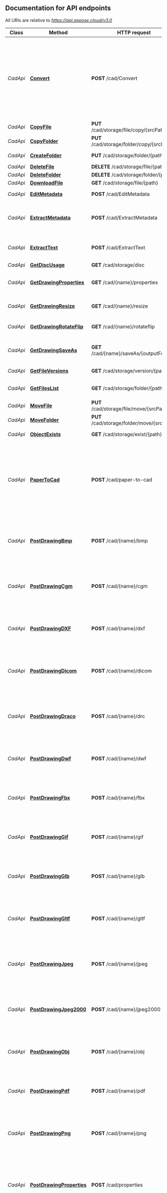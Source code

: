 <a name="documentation-for-api-endpoints"></a>
## Documentation for API endpoints

All URIs are relative to *https://api.aspose.cloud/v3.0*

Class | Method | HTTP request | Description
------------ | ------------- | ------------- | -------------
*CadApi* | [**Convert**](CadApi.md#convert) | **POST** /cad/Convert | Convert CAD drawing to DXF, DWG, DGN, DWF, DWFX, DRC, IFC, STL, STP, STEP, CGM, GLB, GLTF, DWT, IGES, PLT, CF2, OBJ, HPGL, IGS, PCL, FBX, PDF, SVG format.
*CadApi* | [**CopyFile**](CadApi.md#copyfile) | **PUT** /cad/storage/file/copy/{srcPath} | Copy file
*CadApi* | [**CopyFolder**](CadApi.md#copyfolder) | **PUT** /cad/storage/folder/copy/{srcPath} | Copy folder
*CadApi* | [**CreateFolder**](CadApi.md#createfolder) | **PUT** /cad/storage/folder/{path} | Create the folder
*CadApi* | [**DeleteFile**](CadApi.md#deletefile) | **DELETE** /cad/storage/file/{path} | Delete file
*CadApi* | [**DeleteFolder**](CadApi.md#deletefolder) | **DELETE** /cad/storage/folder/{path} | Delete folder
*CadApi* | [**DownloadFile**](CadApi.md#downloadfile) | **GET** /cad/storage/file/{path} | Download file
*CadApi* | [**EditMetadata**](CadApi.md#editmetadata) | **POST** /cad/EditMetadata | Get Metadata info
*CadApi* | [**ExtractMetadata**](CadApi.md#extractmetadata) | **POST** /cad/ExtractMetadata | Extract Metadata from CAD drawing to txt, xml or json file.
*CadApi* | [**ExtractText**](CadApi.md#extracttext) | **POST** /cad/ExtractText | Extract Text from CAD drawing to txt file
*CadApi* | [**GetDiscUsage**](CadApi.md#getdiscusage) | **GET** /cad/storage/disc | Get disc usage
*CadApi* | [**GetDrawingProperties**](CadApi.md#getdrawingproperties) | **GET** /cad/{name}/properties | Retrieves info about an existing drawing.             
*CadApi* | [**GetDrawingResize**](CadApi.md#getdrawingresize) | **GET** /cad/{name}/resize | Resize an existing drawing.
*CadApi* | [**GetDrawingRotateFlip**](CadApi.md#getdrawingrotateflip) | **GET** /cad/{name}/rotateflip | Rotate/flip an existing drawing.
*CadApi* | [**GetDrawingSaveAs**](CadApi.md#getdrawingsaveas) | **GET** /cad/{name}/saveAs/{outputFormat} | Export an existing drawing to another format.
*CadApi* | [**GetFileVersions**](CadApi.md#getfileversions) | **GET** /cad/storage/version/{path} | Get file versions
*CadApi* | [**GetFilesList**](CadApi.md#getfileslist) | **GET** /cad/storage/folder/{path} | Get all files and folders within a folder
*CadApi* | [**MoveFile**](CadApi.md#movefile) | **PUT** /cad/storage/file/move/{srcPath} | Move file
*CadApi* | [**MoveFolder**](CadApi.md#movefolder) | **PUT** /cad/storage/folder/move/{srcPath} | Move folder
*CadApi* | [**ObjectExists**](CadApi.md#objectexists) | **GET** /cad/storage/exist/{path} | Check if file or folder exists
*CadApi* | [**PaperToCad**](CadApi.md#papertocad) | **POST** /cad/paper-to-cad | Convert bitmap image to DXF, DWG, DGN, DWF, DWFX, DRC, IFC, STL, STP, STEP, CGM, GLB, GLTF, DWT, IGES, PLT, CF2, OBJ, HPGL, IGS, PCL, FBX, SVG format.
*CadApi* | [**PostDrawingBmp**](CadApi.md#postdrawingbmp) | **POST** /cad/{name}/bmp | Export an existing drawing to BMP format with export settings specified.
*CadApi* | [**PostDrawingCgm**](CadApi.md#postdrawingcgm) | **POST** /cad/{name}/cgm | Export an existing drawing to CGM format with export settings specified.
*CadApi* | [**PostDrawingDXF**](CadApi.md#postdrawingdxf) | **POST** /cad/{name}/dxf | Export an existing drawing to DXF format with export settings specified.
*CadApi* | [**PostDrawingDicom**](CadApi.md#postdrawingdicom) | **POST** /cad/{name}/dicom | Export an existing drawing to Dicom format with export settings specified.
*CadApi* | [**PostDrawingDraco**](CadApi.md#postdrawingdraco) | **POST** /cad/{name}/drc | Export an existing drawing to Draco format with export settings specified.
*CadApi* | [**PostDrawingDwf**](CadApi.md#postdrawingdwf) | **POST** /cad/{name}/dwf | Export an existing drawing to Dwf format with export settings specified.
*CadApi* | [**PostDrawingFbx**](CadApi.md#postdrawingfbx) | **POST** /cad/{name}/fbx | Export an existing drawing to Fbx format with export settings specified.
*CadApi* | [**PostDrawingGif**](CadApi.md#postdrawinggif) | **POST** /cad/{name}/gif | Export an existing drawing into GIF format with export settings specified.
*CadApi* | [**PostDrawingGlb**](CadApi.md#postdrawingglb) | **POST** /cad/{name}/glb | Export an existing drawing to GLB format with export settings specified.
*CadApi* | [**PostDrawingGltf**](CadApi.md#postdrawinggltf) | **POST** /cad/{name}/gltf | Export an existing drawing to GLTF format with export settings specified.
*CadApi* | [**PostDrawingJpeg**](CadApi.md#postdrawingjpeg) | **POST** /cad/{name}/jpeg | Export an existing drawing into JPEG format with export settings specified.
*CadApi* | [**PostDrawingJpeg2000**](CadApi.md#postdrawingjpeg2000) | **POST** /cad/{name}/jpeg2000 | Export an existing drawing into JPEG2000 format with export settings specified.
*CadApi* | [**PostDrawingObj**](CadApi.md#postdrawingobj) | **POST** /cad/{name}/obj | Export an existing drawing to Obj format with export settings specified.
*CadApi* | [**PostDrawingPdf**](CadApi.md#postdrawingpdf) | **POST** /cad/{name}/pdf | Export an existing drawing to PDF format with export settings specified.
*CadApi* | [**PostDrawingPng**](CadApi.md#postdrawingpng) | **POST** /cad/{name}/png | Export an existing drawing into PNG format with export settings specified.
*CadApi* | [**PostDrawingProperties**](CadApi.md#postdrawingproperties) | **POST** /cad/properties | Retrieves info about drawing which is passed as a zero-indexed multipart/form-data content or as raw body stream.
*CadApi* | [**PostDrawingPsd**](CadApi.md#postdrawingpsd) | **POST** /cad/{name}/psd | Export an existing drawing into PSD format with export settings specified.
*CadApi* | [**PostDrawingResize**](CadApi.md#postdrawingresize) | **POST** /cad/resize | Resize a drawing. Drawing data is passed as a zero-indexed multipart/form-data content or as raw body stream.
*CadApi* | [**PostDrawingRotateFlip**](CadApi.md#postdrawingrotateflip) | **POST** /cad/rotateflip | Rotate/flip a drawing. Drawing data is passed as a zero-indexed multipart/form-data content or as raw body stream.
*CadApi* | [**PostDrawingSTP**](CadApi.md#postdrawingstp) | **POST** /cad/{name}/stp | Export an existing drawing to STP format with export settings specified.
*CadApi* | [**PostDrawingSaveAs**](CadApi.md#postdrawingsaveas) | **POST** /cad/saveAs/{outputFormat} | Export existing drawing to another format. Drawing data is passed as zero-indexed multipart/form-data content or as raw body stream.             
*CadApi* | [**PostDrawingSvg**](CadApi.md#postdrawingsvg) | **POST** /cad/{name}/svg | Export an existing drawing to SVG format with export settings specified.
*CadApi* | [**PostDrawingThreeDS**](CadApi.md#postdrawingthreeds) | **POST** /cad/{name}/3ds | Export an existing drawing to 3ds format with export settings specified.
*CadApi* | [**PostDrawingTiff**](CadApi.md#postdrawingtiff) | **POST** /cad/{name}/tiff | Export an existing drawing into TIFF format with export settings specified.
*CadApi* | [**PostDrawingU3d**](CadApi.md#postdrawingu3d) | **POST** /cad/{name}/u3d | Export an existing drawing to U3d format with export settings specified.
*CadApi* | [**PostDrawingWebp**](CadApi.md#postdrawingwebp) | **POST** /cad/{name}/webp | Export an existing drawing to Webp format with export settings specified.
*CadApi* | [**PostDrawingWmf**](CadApi.md#postdrawingwmf) | **POST** /cad/{name}/wmf | Export an existing drawing to WMF format with export settings specified.
*CadApi* | [**PutDrawingBmp**](CadApi.md#putdrawingbmp) | **PUT** /cad/bmp | Export drawing to BMP format. Drawing data is passed as zero-indexed multipart/form-data as well as export BMP options serialized as JSON. Order of drawing data and BMP options could vary.
*CadApi* | [**PutDrawingCgm**](CadApi.md#putdrawingcgm) | **PUT** /cad/cgm | Export drawing to CGM format. Drawing data is passed as zero-indexed multipart/form-data as well as export CGM options serialized as JSON. Order of drawing data and CGM options could vary.
*CadApi* | [**PutDrawingDXF**](CadApi.md#putdrawingdxf) | **PUT** /cad/dxf | Export drawing to DXF format. Drawing data is passed as zero-indexed multipart/form-data as well as export DXF options serialized as JSON. Order of drawing data and DXF options could vary.
*CadApi* | [**PutDrawingDicom**](CadApi.md#putdrawingdicom) | **PUT** /cad/dicom | Export drawing to Dicom format. Drawing data is passed as zero-indexed multipart/form-data as well as export Dicom options serialized as JSON. Order of drawing data and Dicom options could vary.
*CadApi* | [**PutDrawingDraco**](CadApi.md#putdrawingdraco) | **PUT** /cad/drc | Export drawing to Draco format. Drawing data is passed as zero-indexed multipart/form-data as well as export Draco options serialized as JSON. Order of drawing data and Draco options could vary.
*CadApi* | [**PutDrawingDwf**](CadApi.md#putdrawingdwf) | **PUT** /cad/dwf | Export drawing to Dwf format. Drawing data is passed as zero-indexed multipart/form-data as well as export Dwf options serialized as JSON. Order of drawing data and Dwf options could vary.
*CadApi* | [**PutDrawingFbx**](CadApi.md#putdrawingfbx) | **PUT** /cad/fbx | Export drawing to Fbx format. Drawing data is passed as zero-indexed multipart/form-data as well as export Fbx options serialized as JSON. Order of drawing data and Fbx options could vary.
*CadApi* | [**PutDrawingGif**](CadApi.md#putdrawinggif) | **PUT** /cad/gif | Export drawing to GIF format. Drawing data is passed as zero-indexed multipart/form-data as well as export GIF options serialized as JSON. Order of drawing data and GIF options could vary.
*CadApi* | [**PutDrawingGlb**](CadApi.md#putdrawingglb) | **PUT** /cad/glb | Export drawing to GLB format. Drawing data is passed as zero-indexed multipart/form-data as well as export GLB options serialized as JSON. Order of drawing data and GLB options could vary.
*CadApi* | [**PutDrawingGltf**](CadApi.md#putdrawinggltf) | **PUT** /cad/gltf | Export drawing to GLTF format. Drawing data is passed as zero-indexed multipart/form-data as well as export GLTF options serialized as JSON. Order of drawing data and GLTF options could vary.
*CadApi* | [**PutDrawingJpeg**](CadApi.md#putdrawingjpeg) | **PUT** /cad/jpeg | Export drawing to JPEG format. Drawing data is passed as zero-indexed multipart/form-data as well as export JPEG options serialized as JSON. Order of drawing data and JPEG options could vary.
*CadApi* | [**PutDrawingJpeg2000**](CadApi.md#putdrawingjpeg2000) | **PUT** /cad/jpeg2000 | Export drawing to JPEG2000 format. Drawing data is passed as zero-indexed multipart/form-data as well as export JPEG2000 options serialized as JSON. Order of drawing data and JPEG2000 options could vary.
*CadApi* | [**PutDrawingObj**](CadApi.md#putdrawingobj) | **PUT** /cad/obj | Export drawing to Obj format. Drawing data is passed as zero-indexed multipart/form-data as well as export Obj options serialized as JSON. Order of drawing data and Obj options could vary.
*CadApi* | [**PutDrawingPdf**](CadApi.md#putdrawingpdf) | **PUT** /cad/pdf | Export drawing to PDF format. Drawing data is passed as zero-indexed multipart/form-data as well as export PDF options serialized as JSON. Order of drawing data and PDF options could vary.
*CadApi* | [**PutDrawingPng**](CadApi.md#putdrawingpng) | **PUT** /cad/png | Export drawing to PNG format. Drawing data is passed as zero-indexed multipart/form-data as well as export PNG options serialized as JSON. Order of drawing data and PNG options could vary.
*CadApi* | [**PutDrawingPsd**](CadApi.md#putdrawingpsd) | **PUT** /cad/psd | Export drawing to PSD format. Drawing data is passed as zero-indexed multipart/form-data as well as export PSD options serialized as JSON. Order of drawing data and PSD options could vary.
*CadApi* | [**PutDrawingSTP**](CadApi.md#putdrawingstp) | **PUT** /cad/stp | Export drawing to Stp format. Drawing data is passed as zero-indexed multipart/form-data as well as export Stp options serialized as JSON. Order of drawing data and Stp options could vary.
*CadApi* | [**PutDrawingSvg**](CadApi.md#putdrawingsvg) | **PUT** /cad/svg | Export drawing to SVG format. Drawing data is passed as zero-indexed multipart/form-data as well as export SVG options serialized as JSON. Order of drawing data and SVG options could vary.
*CadApi* | [**PutDrawingThreeDS**](CadApi.md#putdrawingthreeds) | **PUT** /cad/3ds | Export drawing to 3ds format. Drawing data is passed as zero-indexed multipart/form-data as well as export 3ds options serialized as JSON. Order of drawing data and 3ds options could vary.
*CadApi* | [**PutDrawingTiff**](CadApi.md#putdrawingtiff) | **PUT** /cad/tiff | Export drawing to TIFF format. Drawing data is passed as zero-indexed multipart/form-data as well as export TIFF options serialized as JSON. Order of drawing data and TIFF options could vary.
*CadApi* | [**PutDrawingU3d**](CadApi.md#putdrawingu3d) | **PUT** /cad/u3d | Export drawing to U3d format. Drawing data is passed as zero-indexed multipart/form-data as well as export U3d options serialized as JSON. Order of drawing data and U3d options could vary.
*CadApi* | [**PutDrawingWebp**](CadApi.md#putdrawingwebp) | **PUT** /cad/webp | Export drawing to Webp format. Drawing data is passed as zero-indexed multipart/form-data as well as export Webp options serialized as JSON. Order of drawing data and Webp options could vary.
*CadApi* | [**PutDrawingWmf**](CadApi.md#putdrawingwmf) | **PUT** /cad/wmf | Export drawing to WMF format. Drawing data is passed as zero-indexed multipart/form-data as well as export WMF options serialized as JSON. Order of drawing data and WMF options could vary.
*CadApi* | [**PutEditMetadata**](CadApi.md#puteditmetadata) | **PUT** /cad/EditMetadata | Save Metadata
*CadApi* | [**StorageExists**](CadApi.md#storageexists) | **GET** /cad/storage/{storageName}/exist | Check if storage exists
*CadApi* | [**UploadFile**](CadApi.md#uploadfile) | **PUT** /cad/storage/file/{path} | Upload file
*CadApi* | [**Viewer**](CadApi.md#viewer) | **POST** /cad/Viewer | Return file for viewer
*CadApi* | [**Watermark**](CadApi.md#watermark) | **POST** /cad/Watermark | Add watermark to drawing


<a name="documentation-for-models"></a>
## Documentation for Models

 - [Model.BitmapCompression](BitmapCompression.md)
 - [Model.CadDrawTypeMode](CadDrawTypeMode.md)
 - [Model.CadResponse](CadResponse.md)
 - [Model.Cf2Properties](Cf2Properties.md)
 - [Model.Color](Color.md)
 - [Model.ColorModes](ColorModes.md)
 - [Model.CompressionMethod](CompressionMethod.md)
 - [Model.DgnProperties](DgnProperties.md)
 - [Model.DiscUsage](DiscUsage.md)
 - [Model.DrawingOptionsBaseDTO](DrawingOptionsBaseDTO.md)
 - [Model.DwfProperties](DwfProperties.md)
 - [Model.DwgProperties](DwgProperties.md)
 - [Model.DxfProperties](DxfProperties.md)
 - [Model.ErrorDetails](ErrorDetails.md)
 - [Model.ErrorModel](ErrorModel.md)
 - [Model.FbxProperties](FbxProperties.md)
 - [Model.FileVersions](FileVersions.md)
 - [Model.FilesList](FilesList.md)
 - [Model.FilesUploadResult](FilesUploadResult.md)
 - [Model.GraphicsOptions](GraphicsOptions.md)
 - [Model.IfcProperties](IfcProperties.md)
 - [Model.IgsProperties](IgsProperties.md)
 - [Model.InterpolationMode](InterpolationMode.md)
 - [Model.Jpeg2000Codec](Jpeg2000Codec.md)
 - [Model.JpegCompressionColorMode](JpegCompressionColorMode.md)
 - [Model.JpegCompressionMode](JpegCompressionMode.md)
 - [Model.LineCap](LineCap.md)
 - [Model.ObjProperties](ObjProperties.md)
 - [Model.ObjectExist](ObjectExist.md)
 - [Model.PdfCompliance](PdfCompliance.md)
 - [Model.PdfDigitalSignatureDetailsCoreDTO](PdfDigitalSignatureDetailsCoreDTO.md)
 - [Model.PdfDigitalSignatureHashAlgorithmCore](PdfDigitalSignatureHashAlgorithmCore.md)
 - [Model.PdfDocumentInfo](PdfDocumentInfo.md)
 - [Model.PdfDocumentOptionsDTO](PdfDocumentOptionsDTO.md)
 - [Model.PenOptions](PenOptions.md)
 - [Model.PltProperties](PltProperties.md)
 - [Model.PngColorType](PngColorType.md)
 - [Model.PngFilterType](PngFilterType.md)
 - [Model.RdOptimizerSettings](RdOptimizerSettings.md)
 - [Model.ResolutionSetting](ResolutionSetting.md)
 - [Model.RotateFlipType](RotateFlipType.md)
 - [Model.SmoothingMode](SmoothingMode.md)
 - [Model.StlProperties](StlProperties.md)
 - [Model.StorageExist](StorageExist.md)
 - [Model.StorageFile](StorageFile.md)
 - [Model.StpProperties](StpProperties.md)
 - [Model.SvgColorMode](SvgColorMode.md)
 - [Model.TextRenderingHint](TextRenderingHint.md)
 - [Model.TiffByteOrder](TiffByteOrder.md)
 - [Model.TiffCompressions](TiffCompressions.md)
 - [Model.TiffExpectedFormat](TiffExpectedFormat.md)
 - [Model.TiffPhotometrics](TiffPhotometrics.md)
 - [Model.UnitType](UnitType.md)
 - [Model.VectorRasterizationOptionsDTO](VectorRasterizationOptionsDTO.md)
 - [Model.BmpOptionsDTO](BmpOptionsDTO.md)
 - [Model.CadRasterizationOptionsDTO](CadRasterizationOptionsDTO.md)
 - [Model.CgmOptionsDTO](CgmOptionsDTO.md)
 - [Model.DicomOptionsDTO](DicomOptionsDTO.md)
 - [Model.DracoOptionsDTO](DracoOptionsDTO.md)
 - [Model.DwfOptionsDTO](DwfOptionsDTO.md)
 - [Model.DxfOptionsDTO](DxfOptionsDTO.md)
 - [Model.FbxOptionsDTO](FbxOptionsDTO.md)
 - [Model.FileVersion](FileVersion.md)
 - [Model.GifOptionsDTO](GifOptionsDTO.md)
 - [Model.GlbOptionsDTO](GlbOptionsDTO.md)
 - [Model.GltfOptionsDTO](GltfOptionsDTO.md)
 - [Model.Jpeg2000OptionsDTO](Jpeg2000OptionsDTO.md)
 - [Model.JpegOptionsDTO](JpegOptionsDTO.md)
 - [Model.ObjOptionsDTO](ObjOptionsDTO.md)
 - [Model.PdfOptionsDTO](PdfOptionsDTO.md)
 - [Model.PngOptionsDTO](PngOptionsDTO.md)
 - [Model.PsdOptionsDTO](PsdOptionsDTO.md)
 - [Model.StpOptionsDTO](StpOptionsDTO.md)
 - [Model.SvgOptionsDTO](SvgOptionsDTO.md)
 - [Model.ThreeDSOptionsDTO](ThreeDSOptionsDTO.md)
 - [Model.TiffOptionsDTO](TiffOptionsDTO.md)
 - [Model.U3dOptionsDTO](U3dOptionsDTO.md)
 - [Model.WebpOptionsDTO](WebpOptionsDTO.md)
 - [Model.WmfOptionsDTO](WmfOptionsDTO.md)

